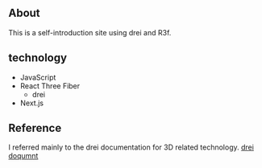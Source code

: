## About 
This is a self-introduction site using drei and R3f.
## technology
- JavaScript
- React Three Fiber
  - drei
- Next.js
## Reference
I referred mainly to the drei documentation for 3D related technology.
[drei doqumnt](https://github.com/pmndrs/drei)
